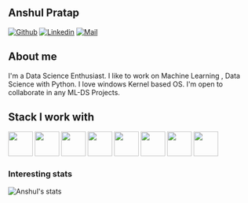 ## Anshul Pratap

[![Github](https://img.shields.io/github/followers/AnshulPratap26?label=Follow&style=social)](https://github.com/AnshulPratap26)
[![Linkedin](https://img.shields.io/badge/-Anshul%20Pratap-blue?style=flat-square&logo=linkedin&logoColor=white&link=https://www.linkedin.com/in/anshulpratapofficial)](https://www.linkedin.com/in/anshulpratapofficial)
[![Mail](https://img.shields.io/badge/-anshulpratap821@gmail.com-gray?style=flat-square&logo=gmail&logoColor=red&link=)](mailto:anshulpratap821@gmail.com)



## About me 
I'm a Data Science Enthusiast. I like to work on Machine Learning , Data Science with Python. I love windows Kernel based OS.
I'm open to collaborate in any ML-DS Projects.


## Stack I work with
<code><img height="50" src="https://www.vectorlogo.zone/logos/python/python-ar21.svg"></code>
<code><img height="50" src="https://www.vectorlogo.zone/logos/djangoproject/djangoproject-ar21.svg"></code>
<code><img height="50" src="https://www.vectorlogo.zone/logos/pocoo_flask/pocoo_flask-ar21.svg"></code>
<code><img height="50" src="https://www.vectorlogo.zone/logos/mysql/mysql-horizontal.svg"></code>
<code><img height="50" src="https://www.vectorlogo.zone/logos/github/github-ar21.svg"></code>
<code><img height="50" src="https://www.vectorlogo.zone/logos/git-scm/git-scm-ar21.svg"></code>
<code><img height="50" src="https://https://www.vectorlogo.zone/logos/numpy/numpy-ar21.svg"></code>
<code><img height="50" src="https://www.vectorlogo.zone/logos/usepanda/usepanda-ar21.svg"></code>
### Interesting stats

![Anshul's stats](https://github-readme-stats.vercel.app/api?username=AnshulPratap26&show_icons=true)
